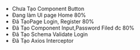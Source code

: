 - Chưa Tạo Component Button
- Đang làm UI page Home 80%
- Đã TạoPage Login, Register 80%
- Đã Tạo Component Input,Password Filed đc 80%
- Đã Tạo Schema Validate Login
- Đã Tạo Axios Interceptor
